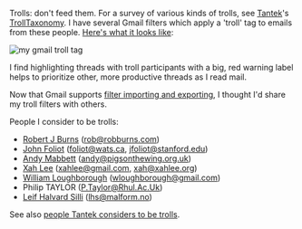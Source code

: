 Trolls: don't feed them. For a survey of various kinds of trolls, see [Tantek][]'s [TrollTaxonomy][]. I have several Gmail filters which apply a 'troll' tag to emails from these people. [Here's what it looks like](http://flickr.com/photos/hober/3307846532/):

![my gmail troll tag](http://farm4.static.flickr.com/3437/3307846532_4990d51d17_o.png)

I find highlighting threads with troll participants with a big, red warning label helps to prioritize other, more productive threads as I read mail.

Now that Gmail supports [filter importing and exporting][], I thought I'd share my troll filters with others.

People I consider to be trolls:

* [Robert J Burns](http://www.robburns.com/) (rob@robburns.com)
* [John Foliot](http://www.wats.ca/show.php?contentid=44) (foliot@wats.ca, jfoliot@stanford.edu)
* [Andy Mabbett](http://pigsonthewing.org.uk/) (andy@pigsonthewing.org.uk)
* [Xah Lee](http://xahlee.org/) (xahlee@gmail.com, xah@xahlee.org)
* [William Loughborough](wloughborough@gmail.com) (wloughborough@gmail.com)
* Philip TAYLOR (P.Taylor@Rhul.Ac.Uk)
* [Leif Halvard Silli](http://twitter.com/komputist) (lhs@malform.no)

See also [people Tantek considers to be trolls][TantekTrolls].

[Tantek]: http://www.tantek.com/
[TantekTrolls]: http://tantek.pbwiki.com/Trolls
[TrollTaxonomy]: http://tantek.pbwiki.com/TrollTaxonomy
[filter importing and exporting]: http://gmailblog.blogspot.com/2009/03/new-in-labs-filter-importexport.html
